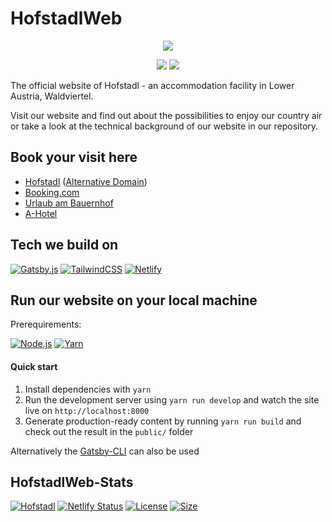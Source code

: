# HofstadlWeb

<p align="center">
  <a href="https://hofstadl.tk/">
    <img src="/src/data/images/readme/hofstadl.jpg"></a>
</p>

<p align="center">
  <a href="https://www.facebook.com/BiobauernhofLiebhart/">
    <img src="https://img.shields.io/badge/Facebook-1877F2?style=for-the-badge&logo=facebook&logoColor=white"></a>
  <a href="https://www.instagram.com/hofstadl_liebhart/">
    <img src="https://img.shields.io/badge/Instagram-E4405F?style=for-the-badge&logo=instagram&logoColor=white"></a>
</p>

The official website of Hofstadl - an accommodation facility in Lower Austria, Waldviertel.

Visit our website and find out about the possibilities to enjoy our country air or take a look at the technical background of our website in our repository.

## Book your visit here

- [Hofstadl](https://www.hofstadl.tk) ([Alternative Domain](https://hofstadl.netlify.app))
- [Booking.com](http://www.booking.com/Share-CzKh43)
- [Urlaub am Bauernhof](https://www.urlaubambauernhof.at/de/hoefe/liebhart)
- [A-Hotel](https://www.a-hotel.com/de/osterreich/238364-merkenbrechts/6847654-1-hofstadl-sonja-liebhart/)

## Tech we build on

[![Gatsby.js](https://img.shields.io/badge/Gatsby-663399?style=for-the-badge&logo=gatsby&logoColor=white)](https://www.gatsbyjs.com)
[![TailwindCSS](https://img.shields.io/badge/Tailwind_CSS-38B2AC?style=for-the-badge&logo=tailwind-css&logoColor=white)](https://tailwindcss.com)
[![Netlify](https://img.shields.io/badge/Netlify-00C7B7?style=for-the-badge&logo=netlify&logoColor=white)](https://www.netlify.com)

## Run our website on your local machine

Prerequirements:

[![Node.js](https://img.shields.io/badge/node%2Ejs-@latest-brightgreen.svg?style=for-the-badge)](https://nodejs.org/en/download/) [![Yarn](https://img.shields.io/badge/yarn-@latest-brightgreen.svg?style=for-the-badge)](https://classic.yarnpkg.com/lang/en/docs/install/#mac-stable)

#### Quick start

1. Install dependencies with `yarn`
2. Run the development server using `yarn run develop` and watch the site live on `http://localhost:8000`
3. Generate production-ready content by running `yarn run build` and check out the result in the `public/` folder

Alternatively the [Gatsby-CLI](https://www.gatsbyjs.com/docs/glossary/yarn/) can also be used

## HofstadlWeb-Stats

[![Hofstadl](https://img.shields.io/website-up-down-green-red/http/hofstadl.tk.svg?style=for-the-badge)](https://www.hofstadl.tk)
[![Netlify Status](https://img.shields.io/netlify/ce7b6847-036d-406d-b97d-4e4b876907d8?label=Netlify&logo=netlify&logoColor=white&style=for-the-badge)](https://app.netlify.com/sites/hofstadl/deploys)
[![License](https://img.shields.io/github/license/Hofstadl/HofstadlWeb.svg?style=for-the-badge)](https://github.com/Hofstadl/HofstadlWeb/blob/main/LICENSE)
[![Size](https://img.shields.io/github/repo-size/Hofstadl/HofstadlWeb?logo=GitHub&style=for-the-badge&logo=repo-size&logoColor=white)](https://github.com/Hofstadl/HofstadlWeb/)
